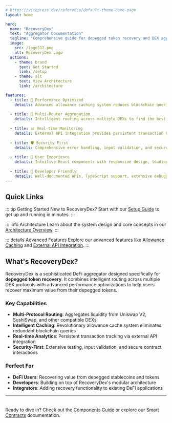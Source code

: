 ```yaml
---
# https://vitepress.dev/reference/default-theme-home-page
layout: home

hero:
  name: "RecoveryDex"
  text: "Aggregator Documentation"
  tagline: "Comprehensive guide for depegged token recovery and DEX aggregation"
  image:
    src: /logo512.png
    alt: RecoveryDex Logo
  actions:
    - theme: brand
      text: Get Started
      link: /setup
    - theme: alt
      text: View Architecture
      link: /architecture

features:
  - title: 🚀 Performance Optimized
    details: Advanced allowance caching system reduces blockchain queries by 70%, providing instant swap verifications for previously approved tokens.
  
  - title: 🔗 Multi-Router Aggregation
    details: Intelligent routing across multiple DEXs to find the best rates for depegged token recovery with minimal slippage.
  
  - title: 📊 Real-time Monitoring
    details: External API integration provides persistent transaction history and real-time updates without RPC limitations.
  
  - title: 🛡️ Security First
    details: Comprehensive error handling, input validation, and secure smart contract integrations with extensive testing coverage.
  
  - title: 🎯 User Experience
    details: Intuitive React components with responsive design, loading states, and contextual error messages for seamless interactions.
  
  - title: 🔧 Developer Friendly
    details: Well-documented APIs, TypeScript support, extensive debugging tools, and modular architecture for easy maintenance.
---
```


## Quick Links

::: tip Getting Started
New to RecoveryDex? Start with our [Setup Guide](./setup) to get up and running in minutes.
:::

::: info Architecture
Learn about the system design and core concepts in our [Architecture Overview](./architecture).
:::

::: details Advanced Features
Explore our advanced features like [Allowance Caching](./allowance-cache) and [External API Integration](./transactions-api).
:::

## What's RecoveryDex?

RecoveryDex is a sophisticated DeFi aggregator designed specifically for **depegged token recovery**. It combines intelligent routing across multiple DEX protocols with advanced performance optimizations to help users recover maximum value from their depegged tokens.

### Key Capabilities

- **Multi-Protocol Routing**: Aggregates liquidity from Uniswap V2, SushiSwap, and other compatible DEXs
- **Intelligent Caching**: Revolutionary allowance cache system eliminates redundant blockchain queries  
- **Real-time Analytics**: Persistent transaction tracking via external API integration
- **Security-First**: Extensive testing, input validation, and secure contract interactions

### Perfect For

- **DeFi Users**: Recovering value from depegged stablecoins and tokens
- **Developers**: Building on top of RecoveryDex's modular architecture
- **Integrators**: Adding recovery functionality to existing DeFi applications

---

<div class="tip custom-block" style="padding-top: 8px">

Ready to dive in? Check out the [Components Guide](./components) or explore our [Smart Contracts](./contracts) documentation.

</div>